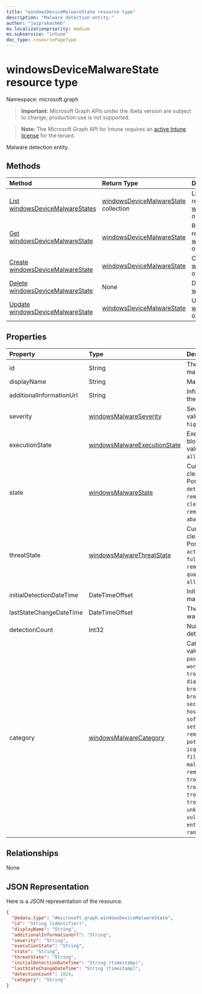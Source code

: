 ```yaml
---
title: "windowsDeviceMalwareState resource type"
description: "Malware detection entity."
author: "jaiprakashmb"
ms.localizationpriority: medium
ms.subservice: "intune"
doc_type: resourcePageType
---
```


# windowsDeviceMalwareState resource type

Namespace: microsoft.graph

> **Important:** Microsoft Graph APIs under the /beta version are subject to change; production use is not supported.

> **Note:** The Microsoft Graph API for Intune requires an [active Intune license](https://go.microsoft.com/fwlink/?linkid=839381) for the tenant.

Malware detection entity.

## Methods
|Method|Return Type|Description|
|:---|:---|:---|
|[List windowsDeviceMalwareStates](../api/intune-devices-windowsdevicemalwarestate-list.md)|[windowsDeviceMalwareState](../resources/intune-devices-windowsdevicemalwarestate.md) collection|List properties and relationships of the [windowsDeviceMalwareState](../resources/intune-devices-windowsdevicemalwarestate.md) objects.|
|[Get windowsDeviceMalwareState](../api/intune-devices-windowsdevicemalwarestate-get.md)|[windowsDeviceMalwareState](../resources/intune-devices-windowsdevicemalwarestate.md)|Read properties and relationships of the [windowsDeviceMalwareState](../resources/intune-devices-windowsdevicemalwarestate.md) object.|
|[Create windowsDeviceMalwareState](../api/intune-devices-windowsdevicemalwarestate-create.md)|[windowsDeviceMalwareState](../resources/intune-devices-windowsdevicemalwarestate.md)|Create a new [windowsDeviceMalwareState](../resources/intune-devices-windowsdevicemalwarestate.md) object.|
|[Delete windowsDeviceMalwareState](../api/intune-devices-windowsdevicemalwarestate-delete.md)|None|Deletes a [windowsDeviceMalwareState](../resources/intune-devices-windowsdevicemalwarestate.md).|
|[Update windowsDeviceMalwareState](../api/intune-devices-windowsdevicemalwarestate-update.md)|[windowsDeviceMalwareState](../resources/intune-devices-windowsdevicemalwarestate.md)|Update the properties of a [windowsDeviceMalwareState](../resources/intune-devices-windowsdevicemalwarestate.md) object.|

## Properties
|Property|Type|Description|
|:---|:---|:---|
|id|String|The unique Identifier. This is malware id.|
|displayName|String|Malware name|
|additionalInformationUrl|String|Information URL to learn more about the malware|
|severity|[windowsMalwareSeverity](../resources/intune-devices-windowsmalwareseverity.md)|Severity of the malware. Possible values are: `unknown`, `low`, `moderate`, `high`, `severe`.|
|executionState|[windowsMalwareExecutionState](../resources/intune-devices-windowsmalwareexecutionstate.md)|Execution status of the malware like blocked/executing etc. Possible values are: `unknown`, `blocked`, `allowed`, `running`, `notRunning`.|
|state|[windowsMalwareState](../resources/intune-devices-windowsmalwarestate.md)|Current status of the malware like cleaned/quarantined/allowed etc. Possible values are: `unknown`, `detected`, `cleaned`, `quarantined`, `removed`, `allowed`, `blocked`, `cleanFailed`, `quarantineFailed`, `removeFailed`, `allowFailed`, `abandoned`, `blockFailed`.|
|threatState|[windowsMalwareThreatState](../resources/intune-devices-windowsmalwarethreatstate.md)|Current status of the malware like cleaned/quarantined/allowed etc. Possible values are: `active`, `actionFailed`, `manualStepsRequired`, `fullScanRequired`, `rebootRequired`, `remediatedWithNonCriticalFailures`, `quarantined`, `removed`, `cleaned`, `allowed`, `noStatusCleared`.|
|initialDetectionDateTime|DateTimeOffset|Initial detection datetime of the malware|
|lastStateChangeDateTime|DateTimeOffset|The last time this particular threat was changed|
|detectionCount|Int32|Number of times the malware is detected|
|category|[windowsMalwareCategory](../resources/intune-devices-windowsmalwarecategory.md)|Category of the malware. Possible values are: `invalid`, `adware`, `spyware`, `passwordStealer`, `trojanDownloader`, `worm`, `backdoor`, `remoteAccessTrojan`, `trojan`, `emailFlooder`, `keylogger`, `dialer`, `monitoringSoftware`, `browserModifier`, `cookie`, `browserPlugin`, `aolExploit`, `nuker`, `securityDisabler`, `jokeProgram`, `hostileActiveXControl`, `softwareBundler`, `stealthNotifier`, `settingsModifier`, `toolBar`, `remoteControlSoftware`, `trojanFtp`, `potentialUnwantedSoftware`, `icqExploit`, `trojanTelnet`, `exploit`, `filesharingProgram`, `malwareCreationTool`, `remote_Control_Software`, `tool`, `trojanDenialOfService`, `trojanDropper`, `trojanMassMailer`, `trojanMonitoringSoftware`, `trojanProxyServer`, `virus`, `known`, `unknown`, `spp`, `behavior`, `vulnerability`, `policy`, `enterpriseUnwantedSoftware`, `ransom`, `hipsRule`.|

## Relationships
None

## JSON Representation
Here is a JSON representation of the resource.
<!-- {
  "blockType": "resource",
  "keyProperty": "id",
  "@odata.type": "microsoft.graph.windowsDeviceMalwareState"
}
-->
``` json
{
  "@odata.type": "#microsoft.graph.windowsDeviceMalwareState",
  "id": "String (identifier)",
  "displayName": "String",
  "additionalInformationUrl": "String",
  "severity": "String",
  "executionState": "String",
  "state": "String",
  "threatState": "String",
  "initialDetectionDateTime": "String (timestamp)",
  "lastStateChangeDateTime": "String (timestamp)",
  "detectionCount": 1024,
  "category": "String"
}
```
